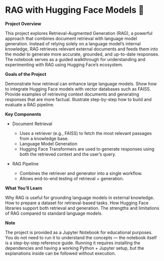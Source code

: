# **RAG with Hugging Face Models 🤗**

**Project Overview**

This project explores Retrieval-Augmented Generation (RAG), a powerful approach that combines document retrieval with language model generation. Instead of relying solely on a language model’s internal knowledge, RAG retrieves relevant external documents and feeds them into the model to generate more accurate, grounded, and up-to-date responses. The notebook serves as a guided walkthrough for understanding and experimenting with RAG using Hugging Face’s ecosystem.

**Goals of the Project**

Demonstrate how retrieval can enhance large language models.
Show how to integrate Hugging Face models with vector databases such as FAISS.
Provide examples of retrieving context documents and generating responses that are more factual.
Illustrate step-by-step how to build and evaluate a RAG pipeline.

**Key Components**

- Document Retrieval

    - Uses a retriever (e.g., FAISS) to fetch the most relevant passages from a knowledge base.
    - Language Model Generation
    - Hugging Face Transformers are used to generate responses using both the retrieved context and the user’s query.

- RAG Pipeline

    - Combines the retriever and generator into a single workflow.
    - Allows end-to-end testing of retrieval + generation.

**What You’ll Learn**

Why RAG is useful for grounding language models in external knowledge.
How to prepare a dataset for retrieval-based tasks.
How Hugging Face libraries support both retrieval and generation.
The strengths and limitations of RAG compared to standard language models.

**Note**

The project is provided as a Jupyter Notebook for educational purposes.
You do not need to run it to understand the concepts — the notebook itself is a step-by-step reference guide.
Running it requires installing the dependencies and having a working Python + Jupyter setup, but the explanations inside can be followed without execution.
